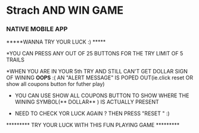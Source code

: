 # Strach AND WIN GAME 

### NATIVE MOBILE APP ###
 *****WANNA TRY YOUR LUCK :) *****
 
   *YOU CAN PRESS ANY OUT OF 25 BUTTONS FOR THE TRY LIMIT OF 5 TRAILS
   
   
   *WHEN YOU ARE IN YOUR 5th TRY AND STILL CAN'T GET DOLLAR  SIGN OF WINING **OOPS** :( 
    AN "ALERT MESSAGE" IS POPED OUT(ie.click reset OR show all coupons button for futher play)
    
   * YOU CAN USE SHOW ALL COUPONS BUTTON TO SHOW WHERE THE WINING SYMBOL(** DOLLAR** ) IS ACTUALLY PRESENT
   
   * NEED TO CHECK YOR LUCK AGAIN ?
      THEN PRESS "RESET " :)
      
   *********  TRY YOUR LUCK WITH THIS FUN PLAYING GAME ********* 
      
      
      
      
    
    
   
 
